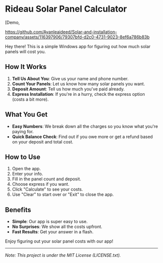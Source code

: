 
# Rideau Solar Panel Calculator
[Demo, 

https://github.com/Ayanleaideed/Solar-and-installation-company/assets/116397906/79307bfd-d2c0-4731-9023-8ef6a786b83b

Hey there! This is a simple Windows app for figuring out how much solar panels will cost you.

## How It Works

1. **Tell Us About You**: Give us your name and phone number.
2. **Count Your Panels**: Let us know how many solar panels you want.
3. **Deposit Amount**: Tell us how much you've paid already.
4. **Express Installation**: If you're in a hurry, check the express option (costs a bit more).

## What You Get

- **Easy Numbers**: We break down all the charges so you know what you're paying for.
- **Quick Balance Check**: Find out if you owe more or get a refund based on your deposit and total cost.

## How to Use

1. Open the app.
2. Enter your info.
3. Fill in the panel count and deposit.
4. Choose express if you want.
5. Click "Calculate" to see your costs.
6. Use "Clear" to start over or "Exit" to close the app.

## Benefits

- **Simple**: Our app is super easy to use.
- **No Surprises**: We show all the costs upfront.
- **Fast Results**: Get your answer in a flash.

Enjoy figuring out your solar panel costs with our app! 

---

*Note: This project is under the MIT License (LICENSE.txt).*

